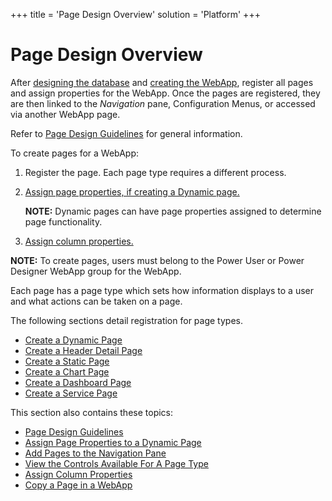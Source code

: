 +++
title = 'Page Design Overview'
solution = 'Platform'
+++

# Page Design Overview

After [designing the database](Database_Design.htm) and [creating the
WebApp](Create_a_WebApp_in_DSP.htm), register all pages and assign
properties for the WebApp. Once the pages are registered, they are then
linked to the *Navigation* pane, Configuration Menus, or accessed via
another WebApp page.

Refer to [Page Design Guidelines](Page%20Design%20Guidelines.htm) for
general information.

To create pages for a WebApp:

1.  Register the page. Each page type requires a different process.

2.  [Assign page properties, if creating a Dynamic
    page.](Assign_Page_Properties.htm)
    
    **NOTE:** Dynamic pages can have page properties assigned to
    determine page functionality.

3.  [Assign column properties.](Assign_Column_Properties.htm)

**NOTE:** To create pages, users must belong to the Power User or Power
Designer WebApp group for the WebApp.

Each page has a page type which sets how information displays to a user
and what actions can be taken on a page.

The following sections detail registration for page types.

  - [Create a Dynamic Page](Register_a_Dynamic_Page.htm)
  - [Create a Header Detail Page](Create_Header_Detail_Pages.htm)
  - [Create a Static Page](Create%20a%20Static%20Page.htm)
  - [Create a Chart Page](Create_a_Chart.htm)
  - [Create a Dashboard Page](Create_a_Dashboard.htm)
  - [Create a Service Page](Create%20a%20Service%20Page.htm)

This section also contains these topics:

  - [Page Design Guidelines](Page%20Design%20Guidelines.htm)
  - [Assign Page Properties to a Dynamic
    Page](Assign_Page_Properties.htm)
  - [Add Pages to the Navigation
    Pane](Add_Pages_to_the_Navigation_Pane.htm)
  - [View the Controls Available For A Page
    Type](View%20the%20Controls%20Available%20For%20A%20Page%20Type.htm)
  - [Assign Column Properties](Assign_Column_Properties.htm)
  - [Copy a Page in a WebApp](Copy_a_Page_in_a_WebApp.htm)
